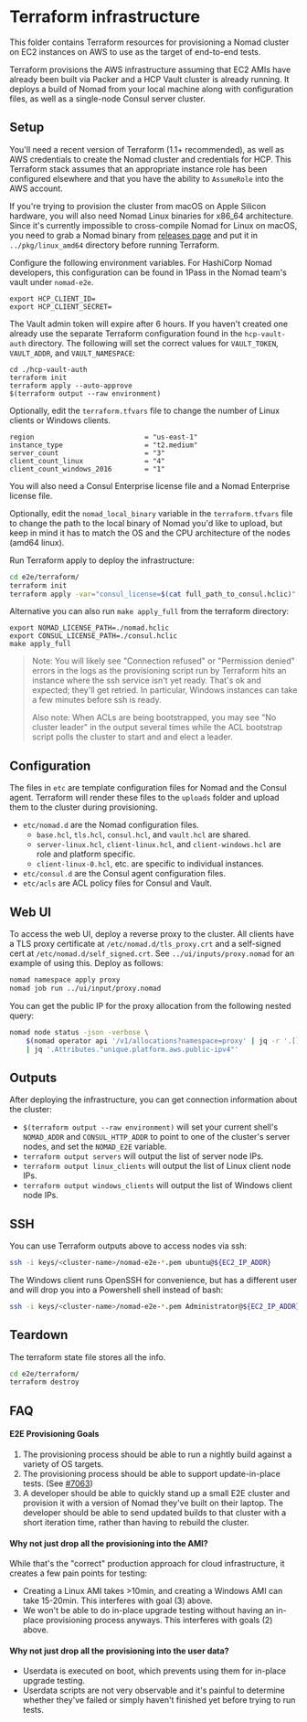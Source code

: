 # Terraform infrastructure

This folder contains Terraform resources for provisioning a Nomad
cluster on EC2 instances on AWS to use as the target of end-to-end
tests.

Terraform provisions the AWS infrastructure assuming that EC2 AMIs have already
been built via Packer and a HCP Vault cluster is already running. It deploys a
build of Nomad from your local machine along with configuration files, as well
as a single-node Consul server cluster.

## Setup

You'll need a recent version of Terraform (1.1+ recommended), as well
as AWS credentials to create the Nomad cluster and credentials for
HCP. This Terraform stack assumes that an appropriate instance role
has been configured elsewhere and that you have the ability to
`AssumeRole` into the AWS account.

If you're trying to provision the cluster from macOS on Apple Silicon hardware,
you will also need Nomad Linux binaries for x86_64 architecture. Since it's
currently impossible to cross-compile Nomad for Linux on macOS, you need to grab
a Nomad binary from [releases page](https://releases.hashicorp.com/nomad/) and
put it in `../pkg/linux_amd64` directory before running Terraform.

Configure the following environment variables. For HashiCorp Nomad
developers, this configuration can be found in 1Pass in the Nomad
team's vault under `nomad-e2e`.

```
export HCP_CLIENT_ID=
export HCP_CLIENT_SECRET=
```

The Vault admin token will expire after 6 hours. If you haven't
created one already use the separate Terraform configuration found in
the `hcp-vault-auth` directory. The following will set the correct
values for `VAULT_TOKEN`, `VAULT_ADDR`, and `VAULT_NAMESPACE`:

```
cd ./hcp-vault-auth
terraform init
terraform apply --auto-approve
$(terraform output --raw environment)
```

Optionally, edit the `terraform.tfvars` file to change the number of
Linux clients or Windows clients.

```hcl
region                           = "us-east-1"
instance_type                    = "t2.medium"
server_count                     = "3"
client_count_linux               = "4"
client_count_windows_2016        = "1"
```

You will also need a Consul Enterprise license file and a Nomad Enterprise license file.

Optionally, edit the `nomad_local_binary` variable in the
`terraform.tfvars` file to change the path to the local binary of
Nomad you'd like to upload, but keep in mind it has to match the OS and the CPU architecture of the nodes (amd64 linux). 

Run Terraform apply to deploy the infrastructure:

```sh
cd e2e/terraform/
terraform init
terraform apply -var="consul_license=$(cat full_path_to_consul.hclic)" -var="nomad_license=$(cat full_path_to_nomad.hclic)"    
```
 
Alternative you can also run `make apply_full` from the terraform directory:

```
export NOMAD_LICENSE_PATH=./nomad.hclic
export CONSUL_LICENSE_PATH=./consul.hclic 
make apply_full
```

> Note: You will likely see "Connection refused" or "Permission denied" errors
> in the logs as the provisioning script run by Terraform hits an instance
> where the ssh service isn't yet ready. That's ok and expected; they'll get
> retried. In particular, Windows instances can take a few minutes before ssh
> is ready.
>
> Also note: When ACLs are being bootstrapped, you may see "No cluster
> leader" in the output several times while the ACL bootstrap script
> polls the cluster to start and and elect a leader.

## Configuration

The files in `etc` are template configuration files for Nomad and the
Consul agent. Terraform will render these files to the `uploads`
folder and upload them to the cluster during provisioning.

* `etc/nomad.d` are the Nomad configuration files.
  * `base.hcl`, `tls.hcl`, `consul.hcl`, and `vault.hcl` are shared.
  * `server-linux.hcl`, `client-linux.hcl`, and `client-windows.hcl` are role and platform specific.
  * `client-linux-0.hcl`, etc. are specific to individual instances.
* `etc/consul.d` are the Consul agent configuration files.
* `etc/acls` are ACL policy files for Consul and Vault.

## Web UI

To access the web UI, deploy a reverse proxy to the cluster. All
clients have a TLS proxy certificate at `/etc/nomad.d/tls_proxy.crt`
and a self-signed cert at `/etc/nomad.d/self_signed.crt`. See
`../ui/inputs/proxy.nomad` for an example of using this. Deploy as follows:

```sh
nomad namespace apply proxy
nomad job run ../ui/input/proxy.nomad
```

You can get the public IP for the proxy allocation from the following
nested query:

```sh
nomad node status -json -verbose \
    $(nomad operator api '/v1/allocations?namespace=proxy' | jq -r '.[] | select(.JobID == "nomad-proxy") | .NodeID') \
    | jq '.Attributes."unique.platform.aws.public-ipv4"'
```

## Outputs

After deploying the infrastructure, you can get connection information
about the cluster:

- `$(terraform output --raw environment)` will set your current shell's
  `NOMAD_ADDR` and `CONSUL_HTTP_ADDR` to point to one of the cluster's server
  nodes, and set the `NOMAD_E2E` variable.
- `terraform output servers` will output the list of server node IPs.
- `terraform output linux_clients` will output the list of Linux
  client node IPs.
- `terraform output windows_clients` will output the list of Windows
  client node IPs.

## SSH

You can use Terraform outputs above to access nodes via ssh:

```sh
ssh -i keys/<cluster-name>/nomad-e2e-*.pem ubuntu@${EC2_IP_ADDR}
```

The Windows client runs OpenSSH for convenience, but has a different
user and will drop you into a Powershell shell instead of bash:

```sh
ssh -i keys/<cluster-name>/nomad-e2e-*.pem Administrator@${EC2_IP_ADDR}
```

## Teardown

The terraform state file stores all the info.

```sh
cd e2e/terraform/
terraform destroy
```

## FAQ

#### E2E Provisioning Goals

1. The provisioning process should be able to run a nightly build against a
  variety of OS targets.
2. The provisioning process should be able to support update-in-place
  tests. (See [#7063](https://github.com/hashicorp/nomad/issues/7063))
3. A developer should be able to quickly stand up a small E2E cluster and
  provision it with a version of Nomad they've built on their laptop. The
  developer should be able to send updated builds to that cluster with a short
  iteration time, rather than having to rebuild the cluster.

#### Why not just drop all the provisioning into the AMI?

While that's the "correct" production approach for cloud infrastructure, it
creates a few pain points for testing:

* Creating a Linux AMI takes >10min, and creating a Windows AMI can take
  15-20min. This interferes with goal (3) above.
* We won't be able to do in-place upgrade testing without having an in-place
  provisioning process anyways. This interferes with goals (2) above.

#### Why not just drop all the provisioning into the user data?

* Userdata is executed on boot, which prevents using them for in-place upgrade
  testing.
* Userdata scripts are not very observable and it's painful to determine
  whether they've failed or simply haven't finished yet before trying to run
  tests.
